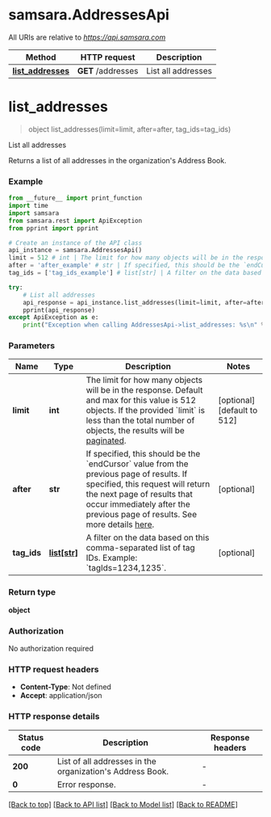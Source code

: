 # samsara.AddressesApi

All URIs are relative to *https://api.samsara.com*

Method | HTTP request | Description
------------- | ------------- | -------------
[**list_addresses**](AddressesApi.md#list_addresses) | **GET** /addresses | List all addresses


# **list_addresses**
> object list_addresses(limit=limit, after=after, tag_ids=tag_ids)

List all addresses

Returns a list of all addresses in the organization's Address Book.

### Example

```python
from __future__ import print_function
import time
import samsara
from samsara.rest import ApiException
from pprint import pprint

# Create an instance of the API class
api_instance = samsara.AddressesApi()
limit = 512 # int | The limit for how many objects will be in the response. Default and max for this value is 512 objects. If the provided `limit` is less than the total number of objects, the results will be [paginated](https://developers.samsara.com/docs/common-structures#section-pagination). (optional) (default to 512)
after = 'after_example' # str | If specified, this should be the `endCursor` value from the previous page of results. If specified, this request will return the next page of results that occur immediately after the previous page of results. See more details [here](https://developers.samsara.com/docs/common-structures#section-pagination). (optional)
tag_ids = ['tag_ids_example'] # list[str] | A filter on the data based on this comma-separated list of tag IDs. Example: `tagIds=1234,1235`. (optional)

try:
    # List all addresses
    api_response = api_instance.list_addresses(limit=limit, after=after, tag_ids=tag_ids)
    pprint(api_response)
except ApiException as e:
    print("Exception when calling AddressesApi->list_addresses: %s\n" % e)
```

### Parameters

Name | Type | Description  | Notes
------------- | ------------- | ------------- | -------------
 **limit** | **int**| The limit for how many objects will be in the response. Default and max for this value is 512 objects. If the provided &#x60;limit&#x60; is less than the total number of objects, the results will be [paginated](https://developers.samsara.com/docs/common-structures#section-pagination). | [optional] [default to 512]
 **after** | **str**| If specified, this should be the &#x60;endCursor&#x60; value from the previous page of results. If specified, this request will return the next page of results that occur immediately after the previous page of results. See more details [here](https://developers.samsara.com/docs/common-structures#section-pagination). | [optional] 
 **tag_ids** | [**list[str]**](str.md)| A filter on the data based on this comma-separated list of tag IDs. Example: &#x60;tagIds&#x3D;1234,1235&#x60;. | [optional] 

### Return type

**object**

### Authorization

No authorization required

### HTTP request headers

 - **Content-Type**: Not defined
 - **Accept**: application/json

### HTTP response details
| Status code | Description | Response headers |
|-------------|-------------|------------------|
**200** | List of all addresses in the organization&#39;s Address Book. |  -  |
**0** | Error response. |  -  |

[[Back to top]](#) [[Back to API list]](../README.md#documentation-for-api-endpoints) [[Back to Model list]](../README.md#documentation-for-models) [[Back to README]](../README.md)

